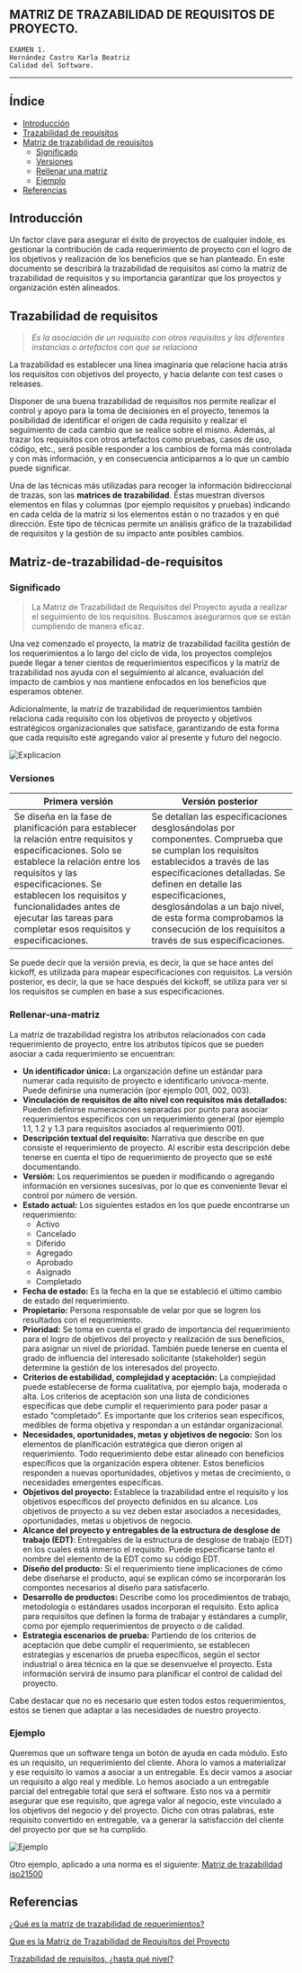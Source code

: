 ## MATRIZ DE TRAZABILIDAD DE REQUISITOS DE PROYECTO.
~~~
EXAMEN 1.
Hernández Castro Karla Beatriz 
Calidad del Software.
~~~
***

## Índice
* [Introducción](#Introducción)
* [Trazabilidad de requisitos](#Trazabilidad-de-requisitos)
* [Matriz de trazabilidad de requisitos](#Matriz-de-trazabilidad-de-requisitos)
    * [Significado](#Significado)
    * [Versiones](#Versiones)
    * [Rellenar una matriz](#Rellenar-una-matriz)
    * [Ejemplo](#Ejemplo)
* [Referencias](#Referencias)


## Introducción
Un factor clave para asegurar el éxito de proyectos de cualquier índole, es gestionar la contribución de cada requerimiento de proyecto con el logro de los objetivos y realización de los beneficios que se han planteado. 
En este documento se describirá la trazabilidad de requisitos así como la matriz de trazabilidad de requisitos y su importancia garantizar que los proyectos y organización estén alineados. 

## Trazabilidad de requisitos
 >*Es la asociación de un requisito con otros requisitos y las diferentes instancias o artefactos con que se relaciona* 
 >

La trazabilidad es establecer una línea imaginaria que relacione hacia atrás los requisitos con objetivos del proyecto, y hacia delante con test cases o releases. 

Disponer de una buena trazabilidad de requisitos nos permite realizar el control y apoyo para la toma de decisiones en el proyecto, tenemos la posibilidad de identificar el origen de cada requisito y realizar el seguimiento de cada cambio que se realice sobre el mismo. Además, al trazar los requisitos con otros artefactos como pruebas, casos de uso, código, etc., será posible responder a los cambios de forma más controlada y con más información, y en consecuencia anticiparnos a lo que un cambio puede significar.

Una de las técnicas más utilizadas para recoger la información bidireccional de trazas, son las **matrices de trazabilidad**. Éstas muestran diversos elementos en filas y columnas (por ejemplo requisitos y pruebas) indicando en cada celda de la matriz si los elementos están o no trazados y en qué dirección. Este tipo de técnicas permite un análisis gráfico de la trazabilidad de requisitos y la gestión de su impacto ante posibles cambios.


## Matriz-de-trazabilidad-de-requisitos

### Significado

>La Matriz de Trazabilidad de Requisitos del Proyecto ayuda a realizar el seguimiento de los requisitos. Buscamos asegurarnos que se están cumpliendo de manera eficaz.

Una vez comenzado el proyecto, la matriz de trazabilidad facilita gestión de los requerimientos a lo largo del ciclo de vida, los proyectos complejos puede llegar a tener cientos de requerimientos específicos y la matriz de trazabilidad nos ayuda con el seguimiento al alcance, evaluación del impacto de cambios y nos mantiene enfocados en los beneficios que esperamos obtener. 

Adicionalmente, la matriz de trazabilidad de requerimientos también relaciona cada requisito con los objetivos de proyecto y objetivos estratégicos organizacionales que satisface, garantizando de esta forma que cada requisito esté agregando valor al presente y futuro del negocio. 

![Explicacion](https://uv-mdap.com/wp-content/uploads/2018/01/matriz-trazabilidad-requisitos-proyecto-768x1164.png)

### Versiones
| Primera versión | Versión posterior|
| ---------- | ---------- |
| Se diseña en la fase de planificación para establecer la relación entre requisitos y especificaciones. Solo se establece la relación entre los requisitos y las especificaciones. Se establecen los requisitos y funcionalidades antes de ejecutar las tareas para completar esos requisitos y especificaciones.   |  Se detallan las especificaciones desglosándolas por componentes. Comprueba que se cumplan los requisitos establecidos a través de las especificaciones detalladas. Se definen en detalle las especificaciones, desglosándolas a un bajo nivel, de esta forma comprobamos la consecución de los requisitos a través de sus especificaciones.   |

Se puede decir que la versión previa, es decir, la que se hace antes del kickoff, es utilizada para mapear especificaciones con requisitos. La versión posterior, es decir, la que se hace después del kickoff, se utiliza para ver si los requisitos se cumplen en base a sus especificaciones.


### Rellenar-una-matriz
La matriz de trazabilidad registra los atributos relacionados con cada requerimiento de proyecto, entre los atributos típicos que se pueden asociar a cada requerimiento se encuentran:

* **Un identificador único:** La organización define un estándar para numerar cada requisito de proyecto e identificarlo unívoca-mente. Puede definirse una numeración (por ejemplo 001, 002, 003).
* **Vinculación de requisitos de alto nivel con requisitos más detallados:** Pueden definirse numeraciones separadas por punto para asociar requerimientos específicos con un requerimiento general (por ejemplo 1.1, 1.2 y 1.3 para requisitos asociados al requerimiento 001).
* **Descripción textual del requisito:** Narrativa que describe en que consiste el requerimiento de proyecto. Al escribir esta descripción debe tenerse en cuenta el tipo de requerimiento de proyecto que se esté documentando.
* **Versión:** Los requerimientos se pueden ir modificando o agregando información en versiones sucesivas, por lo que es conveniente llevar el control por número de versión.
* **Estado actual:** Los siguientes estados en los que puede encontrarse un requerimiento:
    *    Activo
    *    Cancelado 
    *    Diferido 
    *    Agregado 
    *    Aprobado 
    *    Asignado 
    *    Completado 
* **Fecha de estado:** Es la fecha en la que se estableció el último cambio de estado del requerimiento. 
* **Propietario:** Persona responsable de velar por que se logren los resultados con el requerimiento.
* **Prioridad:** Se toma en cuenta el grado de importancia del requerimiento para el logro de objetivos del proyecto y realización de sus beneficios, para asignar un nivel de prioridad. También puede tenerse en cuenta el grado de influencia del interesado solicitante (stakeholder) según determine la gestión de los interesados del proyecto.
* **Criterios de estabilidad, complejidad y aceptación:** La complejidad puede establecerse de forma cualitativa, por ejemplo baja, moderada o alta. Los criterios de aceptación son una lista de condiciones específicas que debe cumplir el requerimiento para poder pasar a estado “completado”. Es importante que los criterios sean específicos, medibles de forma objetiva y respondan a un estándar organizacional.
* **Necesidades, oportunidades, metas y objetivos de negocio:** Son los elementos de planificación estratégica que dieron origen al requerimiento. Todo requerimiento debe estar alineado con beneficios específicos que la organización espera obtener. Estos beneficios responden a nuevas oportunidades, objetivos y metas de crecimiento, o necesidades emergentes específicas.
* **Objetivos del proyecto:** Establece la trazabilidad entre el requisito y los objetivos específicos del proyecto definidos en su alcance. Los objetivos de proyecto a su vez deben estar asociados a necesidades, oportunidades, metas u objetivos de negocio.
* **Alcance del proyecto y entregables de la estructura de desglose de trabajo (EDT)**: Entregables de la estructura de desglose de trabajo (EDT) en los cuales está inmerso el requisito. Puede especificarse tanto el nombre del elemento de la EDT como su código EDT.
* **Diseño del producto:** Si el requerimiento tiene implicaciones de cómo debe diseñarse el producto, aquí se explican cómo se incorporarán los compontes necesarios al diseño para satisfacerlo.
* **Desarrollo de productos:** Describe como los procedimientos de trabajo, metodología o estándares usados incorporan el requisito. Esto aplica para requisitos que definen la forma de trabajar y estándares a cumplir, como por ejemplo requerimientos de proyecto o de calidad.
* **Estrategia escenarios de prueba:** Partiendo de los criterios de aceptación que debe cumplir el requerimiento, se establecen estrategias y escenarios de prueba específicos, según el sector industrial o área técnica en la que se desenvuelve el proyecto. Esta información servirá de insumo para planificar el control de calidad del proyecto.

Cabe destacar que no es necesario que esten todos estos requerimientos, estos se tienen que adaptar a las necesidades de nuestro proyecto. 

### Ejemplo
Queremos que un software tenga un botón de ayuda en cada módulo. Esto es un requisito, un requerimiento del cliente. Ahora lo vamos a materializar y  ese requisito lo vamos a asociar a un entregable. Es decir vamos a asociar un requisito a algo real y medible. Lo hemos asociado a un entregable parcial del entregable total que será el software. Esto nos va a permitir asegurar que ese requisito, que agrega valor al negocio, este vinculado a los objetivos del negocio y del proyecto. Dicho con otras palabras, este requisito convertido en entregable, va a generar la satisfacción del cliente del proyecto por que se ha cumplido.

![Ejemplo](https://uv-mdap.com/wp-content/uploads/2015/04/requisitos-especificaciones-proyecto.png)

Otro ejemplo, aplicado a una norma es el siguiente: 
[Matriz de trazabilidad iso21500](http://www.iso-21500.es/sites/default/files/ficheros_guia_iso21500/g_iso21500_alc_p05_matriz_trazabilidad_requisitos_v1_0.pdf)

## Referencias
[¿Qué es la matriz de trazabilidad de requerimientos?](http://www.pmoinformatica.com/2018/07/que-es-matriz-trazabilidad-requerimientos.html)

[Que es la Matriz de Trazabilidad de Requisitos del Proyecto](https://uv-mdap.com/blog/matriz-trazabilidad-requisitos-del-proyecto/)

[Trazabilidad de requisitos, ¿hasta qué nivel?
](https://www.netmind.es/knowledge-center/trazabilidad-de-requisitos-hasta-que-nivel/)

